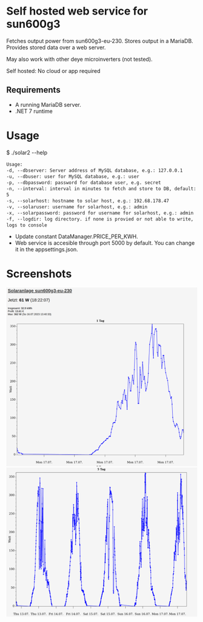 # Self hosted web service for sun600g3
Fetches output power from sun600g3-eu-230. Stores output in a MariaDB. Provides stored data over a web server.

May also work with other deye microinverters (not tested).


Self hosted: No cloud or app required

## Requirements
- A running MariaDB server.
- .NET 7 runtime

# Usage
$ ./solar2 --help

```
Usage:
-d, --dbserver: Server address of MySQL database, e.g.: 127.0.0.1
-u, --dbuser: user for MySQL database, e.g.: user
-p, --dbpassword: password for database user, e.g. secret
-n, --interval: interval in minutes to fetch and store to DB, default: 5
-s, --solarhost: hostname to solar host, e.g.: 192.68.178.47
-v, --solaruser: username for solarhost, e.g.: admin
-x, --solarpassword: password for username for solarhost, e.g.: admin
-f, --logdir: log directory. if none is provied or not able to write, logs to console
```

- Update constant DataManager.PRICE_PER_KWH.
- Web service is accesible through port 5000 by default. You can change it in the appsettings.json.

# Screenshots
![plot](./screenshots/1.png)
![plot](./screenshots/2.png)
